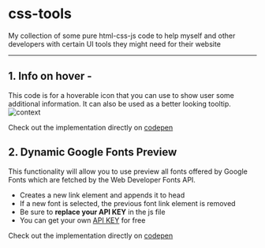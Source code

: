 # css-tools
My collection of some pure html-css-js code to help myself and other developers with certain UI tools they might need for their website

---

## 1. Info on hover - 
This code is for a hoverable icon that you can use to show user some additional information. It can also be used as a better looking tooltip.
![context](https://github.com/4Redcross/css-tools/assets/84060896/dd736667-9b87-481c-a197-b5ee36d2e437)


Check out the implementation directly on [codepen](https://codepen.io/4redcross/pen/LYXOJdq)

## 2. Dynamic Google Fonts Preview
This functionality will allow you to use preview all fonts offered by Google Fonts which are fetched by the Web Developer Fonts API. 
- Creates a new link element and appends it to head
- If a new font is selected, the previous font link element is removed
- Be sure to **replace your API KEY** in the js file
- You can get your own [API KEY](https://developers.google.com/fonts/docs/developer_api) for free

Check out the implementation directly on [codepen](https://codepen.io/4redcross/pen/MWzqVbb)
